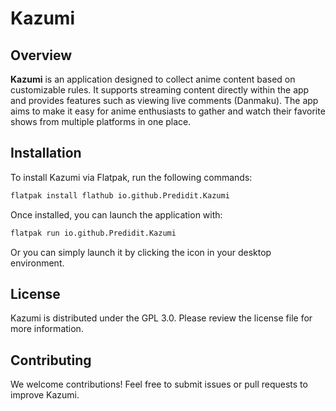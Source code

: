 # Kazumi

## Overview

**Kazumi** is an application designed to collect anime content based on customizable rules. It supports streaming content directly within the app and provides features such as viewing live comments (Danmaku). The app aims to make it easy for anime enthusiasts to gather and watch their favorite shows from multiple platforms in one place.

## Installation

To install Kazumi via Flatpak, run the following commands:

```bash
flatpak install flathub io.github.Predidit.Kazumi
```

Once installed, you can launch the application with:

```bash
flatpak run io.github.Predidit.Kazumi
```
Or you can simply launch it by clicking the icon in your desktop environment.

## License

Kazumi is distributed under the GPL 3.0. Please review the license file for more information.

## Contributing

We welcome contributions! Feel free to submit issues or pull requests to improve Kazumi.